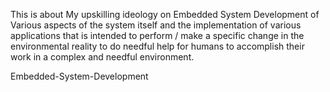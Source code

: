 This is about My upskilling ideology on Embedded System Development of Various aspects of the system itself and the implementation of various applications that is intended to perform / make a specific change in the environmental reality to do needful help for humans to accomplish their work in a complex and needful environment.

Embedded-System-Development
